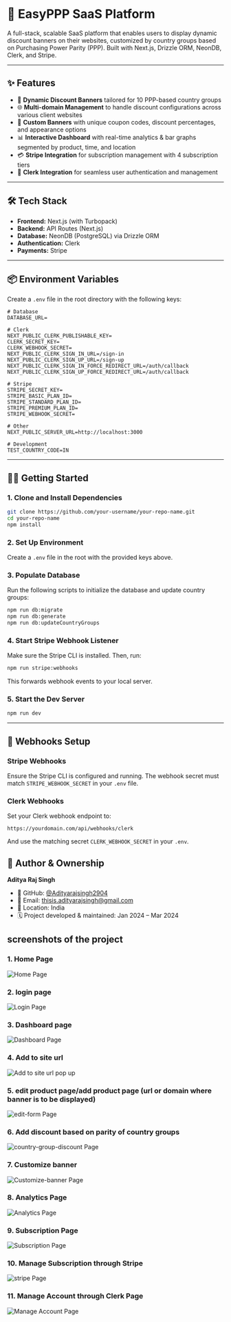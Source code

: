 # 💼 EasyPPP SaaS Platform

A full-stack, scalable SaaS platform that enables users to display dynamic discount banners on their websites, customized by country groups based on Purchasing Power Parity (PPP). Built with Next.js, Drizzle ORM, NeonDB, Clerk, and Stripe.

---

## ✨ Features

* 🎯 **Dynamic Discount Banners** tailored for 10 PPP-based country groups
* 🌐 **Multi-domain Management** to handle discount configurations across various client websites
* 🧩 **Custom Banners** with unique coupon codes, discount percentages, and appearance options
* 📊 **Interactive Dashboard** with real-time analytics & bar graphs segmented by product, time, and location
* 💳 **Stripe Integration** for subscription management with 4 subscription tiers
* 🔐 **Clerk Integration** for seamless user authentication and management

---

## 🛠️ Tech Stack

* **Frontend:** Next.js (with Turbopack)
* **Backend:** API Routes (Next.js)
* **Database:** NeonDB (PostgreSQL) via Drizzle ORM
* **Authentication:** Clerk
* **Payments:** Stripe

---

## 📦 Environment Variables

Create a `.env` file in the root directory with the following keys:

```env
# Database
DATABASE_URL=

# Clerk
NEXT_PUBLIC_CLERK_PUBLISHABLE_KEY=
CLERK_SECRET_KEY=
CLERK_WEBHOOK_SECRET=
NEXT_PUBLIC_CLERK_SIGN_IN_URL=/sign-in
NEXT_PUBLIC_CLERK_SIGN_UP_URL=/sign-up
NEXT_PUBLIC_CLERK_SIGN_IN_FORCE_REDIRECT_URL=/auth/callback
NEXT_PUBLIC_CLERK_SIGN_UP_FORCE_REDIRECT_URL=/auth/callback

# Stripe
STRIPE_SECRET_KEY=
STRIPE_BASIC_PLAN_ID=
STRIPE_STANDARD_PLAN_ID=
STRIPE_PREMIUM_PLAN_ID=
STRIPE_WEBHOOK_SECRET=

# Other
NEXT_PUBLIC_SERVER_URL=http://localhost:3000

# Development
TEST_COUNTRY_CODE=IN
```

---

## 🧑‍💻 Getting Started

### 1. Clone and Install Dependencies

```bash
git clone https://github.com/your-username/your-repo-name.git
cd your-repo-name
npm install
```

### 2. Set Up Environment

Create a `.env` file in the root with the provided keys above.

### 3. Populate Database

Run the following scripts to initialize the database and update country groups:

```bash
npm run db:migrate
npm run db:generate
npm run db:updateCountryGroups
```

### 4. Start Stripe Webhook Listener

Make sure the Stripe CLI is installed. Then, run:

```bash
npm run stripe:webhooks
```

This forwards webhook events to your local server.

### 5. Start the Dev Server

```bash
npm run dev
```

---

## 🔌 Webhooks Setup

### Stripe Webhooks

Ensure the Stripe CLI is configured and running. The webhook secret must match `STRIPE_WEBHOOK_SECRET` in your `.env` file.

### Clerk Webhooks

Set your Clerk webhook endpoint to:

```
https://yourdomain.com/api/webhooks/clerk
```

And use the matching secret `CLERK_WEBHOOK_SECRET` in your `.env`.



## 👤 Author & Ownership

**Aditya Raj Singh**  
- 💼 GitHub: [@Adityarajsingh2904](https://github.com/Adityarajsingh2904)  
- 📧 Email: thisis.adityarajsingh@gmail.com  
- 📍 Location: India  
- 🗓️ Project developed & maintained: Jan 2024 – Mar 2024  


## screenshots of the project

### 1. Home Page
![Home Page](public/ppp_homepage.png)

### 2. login page
![Login Page](public/ppp_login.png)  

### 3. Dashboard page
![Dashboard Page](public/ppp_dashboard.png)  

### 4. Add to site url
![Add to site url pop up](public/ppp_addtosite.png)

### 5. edit product page/add product page (url or domain where banner is to be displayed)
![edit-form Page](public/ppp_editform.png)  

### 6. Add discount based on parity of country groups  
![country-group-discount Page](public/ppp_adddiscount.png)

### 7. Customize banner 
![Customize-banner Page](public/ppp_customizebanner.png)

### 8. Analytics Page
![Analytics Page](public/ppp_analytics.png) 

### 9. Subscription Page
![Subscription Page](public/ppp_subscription.png)

### 10. Manage Subscription through Stripe
![stripe Page](public/ppp_stripe.png)

### 11. Manage Account through Clerk Page 
![Manage Account Page](public/ppp_manage_account.png)

